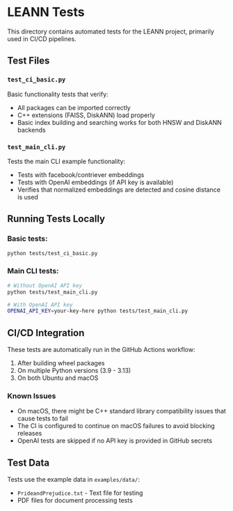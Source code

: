 # LEANN Tests

This directory contains automated tests for the LEANN project, primarily used in CI/CD pipelines.

## Test Files

### `test_ci_basic.py`
Basic functionality tests that verify:
- All packages can be imported correctly
- C++ extensions (FAISS, DiskANN) load properly
- Basic index building and searching works for both HNSW and DiskANN backends

### `test_main_cli.py`
Tests the main CLI example functionality:
- Tests with facebook/contriever embeddings
- Tests with OpenAI embeddings (if API key is available)
- Verifies that normalized embeddings are detected and cosine distance is used

## Running Tests Locally

### Basic tests:
```bash
python tests/test_ci_basic.py
```

### Main CLI tests:
```bash
# Without OpenAI API key
python tests/test_main_cli.py

# With OpenAI API key
OPENAI_API_KEY=your-key-here python tests/test_main_cli.py
```

## CI/CD Integration

These tests are automatically run in the GitHub Actions workflow:
1. After building wheel packages
2. On multiple Python versions (3.9 - 3.13)
3. On both Ubuntu and macOS

### Known Issues

- On macOS, there might be C++ standard library compatibility issues that cause tests to fail
- The CI is configured to continue on macOS failures to avoid blocking releases
- OpenAI tests are skipped if no API key is provided in GitHub secrets

## Test Data

Tests use the example data in `examples/data/`:
- `PrideandPrejudice.txt` - Text file for testing
- PDF files for document processing tests 